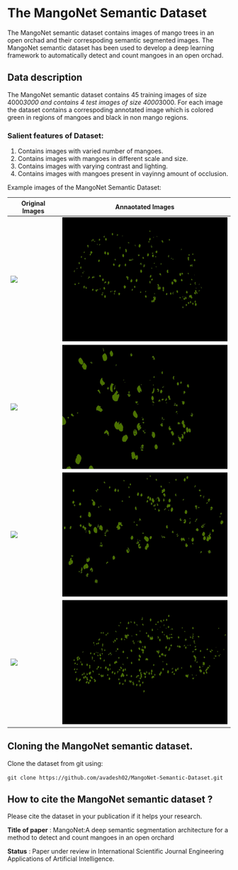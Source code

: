 # The MangoNet Semantic Dataset 

The MangoNet semantic dataset contains images of mango trees in an open orchad and their correspoding semantic segmented images. The MangoNet semantic dataset has been used to develop a deep learning framework to automatically detect and count mangoes in an open orchad.

## Data description

The MangoNet semantic dataset contains 45 training images of size 4000*3000 and contains 4 test images of size 4000*3000. For each image the dataset contains a correspoding annotated image which is colored green in regions of mangoes and black in non mango regions.
  
### Salient features of Dataset:
1) Contains images with varied number of mangoes.
2) Contains images with mangoes in different scale and size.
3) Contains images with varying contrast and lighting.
4) Contains images with mangoes present in vayinng amount of occlusion.

Example images of the MangoNet Semantic Dataset:

| **Original Images** | **Annaotated Images** |
| --------------- | ----------------- |
|<img src="https://github.com/avadesh02/MangoNet-Semantic-Dataset/blob/master/MangoNet%20Dataset/Train_data/original%20images/IMG_0087.JPG" width="400"/>  | <img src="https://github.com/avadesh02/MangoNet-Semantic-Dataset/blob/master/MangoNet%20Dataset/Train_data/annotated%20images/Class_087.jpg" width="400"/>|
|<img src="https://github.com/avadesh02/MangoNet-Semantic-Dataset/blob/master/MangoNet%20Dataset/Train_data/original%20images/IMG_0099.JPG" width="400"/>  | <img src="https://github.com/avadesh02/MangoNet-Semantic-Dataset/blob/master/MangoNet%20Dataset/Train_data/annotated%20images/Class_099.jpg" width="400"/>|
|<img src="https://github.com/avadesh02/MangoNet-Semantic-Dataset/blob/master/MangoNet%20Dataset/Train_data/original%20images/IMG_0111.JPG" width="400"/>  | <img src="https://github.com/avadesh02/MangoNet-Semantic-Dataset/blob/master/MangoNet%20Dataset/Train_data/annotated%20images/Class_111.jpg" width="400"/>|
|<img src="https://github.com/avadesh02/MangoNet-Semantic-Dataset/blob/master/MangoNet%20Dataset/Test_data/original%20images/IMG_0127.JPG" width="400"/>  | <img src="https://github.com/avadesh02/MangoNet-Semantic-Dataset/blob/master/MangoNet%20Dataset/Test_data/annotated%20images/Class_127.jpg" width="400"/>|

## Cloning the MangoNet semantic dataset.
 
Clone the dataset from git using:

`git clone https://github.com/avadesh02/MangoNet-Semantic-Dataset.git`

## How to cite the MangoNet semantic dataset ?
Please cite the dataset in your publication if it helps your research.

**Title of paper** : MangoNet:A deep semantic segmentation architecture for
a method to detect and count mangoes in an open
orchard

**Status** : Paper under review in International Scientific Journal Engineering Applications of Artificial Intelligence.
